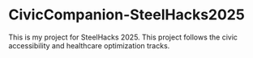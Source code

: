 # CivicCompanion-SteelHacks2025
This is my project for SteelHacks 2025. This project follows the civic accessibility and healthcare optimization tracks.
